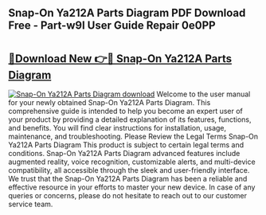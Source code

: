 ## Snap-On Ya212A Parts Diagram PDF Download Free - Part-w9I User Guide Repair 0e0PP

# <h2><a href="http://dfj93n.blite.top/?on=Snap-On+Ya212A+Parts+Diagram">🔗Download New 👉🔴 Snap-On Ya212A Parts Diagram</a></h2>

[![Snap-On Ya212A Parts Diagram download](https://i.imgur.com/lujVjoI.png)](http://dfj93n.blite.top/?on=Snap-On+Ya212A+Parts+Diagram)
Welcome to the user manual for your newly obtained Snap-On Ya212A Parts Diagram. This comprehensive guide is intended to help you become an expert user of your product by providing a detailed explanation of its features, functions, and benefits. You will find clear instructions for installation, usage, maintenance, and troubleshooting. Please Review the Legal Terms Snap-On Ya212A Parts Diagram This product is subject to certain legal terms and conditions. Snap-On Ya212A Parts Diagram advanced features include augmented reality, voice recognition, customizable alerts, and multi-device compatibility, all accessible through the sleek and user-friendly interface. We trust that the Snap-On Ya212A Parts Diagram has been a reliable and effective resource in your efforts to master your new device. In case of any queries or concerns, please do not hesitate to reach out to our customer service team.

